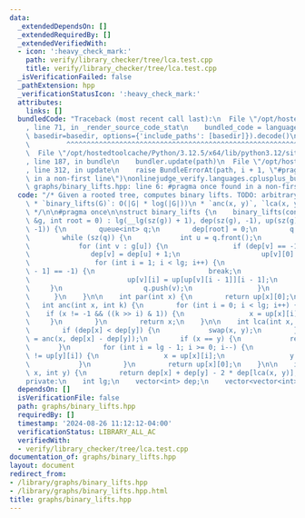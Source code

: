 ```yaml
---
data:
  _extendedDependsOn: []
  _extendedRequiredBy: []
  _extendedVerifiedWith:
  - icon: ':heavy_check_mark:'
    path: verify/library_checker/tree/lca.test.cpp
    title: verify/library_checker/tree/lca.test.cpp
  _isVerificationFailed: false
  _pathExtension: hpp
  _verificationStatusIcon: ':heavy_check_mark:'
  attributes:
    links: []
  bundledCode: "Traceback (most recent call last):\n  File \"/opt/hostedtoolcache/Python/3.12.5/x64/lib/python3.12/site-packages/onlinejudge_verify/documentation/build.py\"\
    , line 71, in _render_source_code_stat\n    bundled_code = language.bundle(stat.path,\
    \ basedir=basedir, options={'include_paths': [basedir]}).decode()\n          \
    \         ^^^^^^^^^^^^^^^^^^^^^^^^^^^^^^^^^^^^^^^^^^^^^^^^^^^^^^^^^^^^^^^^^^^^^^^^^^^^^^^^^\n\
    \  File \"/opt/hostedtoolcache/Python/3.12.5/x64/lib/python3.12/site-packages/onlinejudge_verify/languages/cplusplus.py\"\
    , line 187, in bundle\n    bundler.update(path)\n  File \"/opt/hostedtoolcache/Python/3.12.5/x64/lib/python3.12/site-packages/onlinejudge_verify/languages/cplusplus_bundle.py\"\
    , line 312, in update\n    raise BundleErrorAt(path, i + 1, \"#pragma once found\
    \ in a non-first line\")\nonlinejudge_verify.languages.cplusplus_bundle.BundleErrorAt:\
    \ graphs/binary_lifts.hpp: line 6: #pragma once found in a non-first line\n"
  code: "/* Given a rooted tree, computes binary lifts. TODO: arbitrary path aggregates?\n\
    \ * `binary_lifts(G)`: O(|G| * log(|G|))\n * `anc(x, y)`, `lca(x, y)`: O(log(N))\n\
    \ */\n\n#pragma once\n\nstruct binary_lifts {\n    binary_lifts(const vector<vector<int>>\
    \ &g, int root = 0) : lg(__lg(sz(g)) + 1), dep(sz(g), -1), up(sz(g), vector<int>(lg,\
    \ -1)) {\n        queue<int> q;\n        dep[root] = 0;\n        q.push(root);\n\
    \        while (sz(q)) {\n            int u = q.front();\n            q.pop();\n\
    \            for (int v : g[u]) {\n                if (dep[v] == -1) {\n     \
    \               dep[v] = dep[u] + 1;\n                    up[v][0] = u;\n    \
    \                for (int i = 1; i < lg; i++) {\n                        if (up[v][i\
    \ - 1] == -1) {\n                            break;\n                        }\n\
    \                        up[v][i] = up[up[v][i - 1]][i - 1];\n               \
    \     }\n                    q.push(v);\n                }\n            }\n  \
    \      }\n    }\n\n    int par(int x) {\n        return up[x][0];\n    }\n\n \
    \   int anc(int x, int k) {\n        for (int i = 0; i < lg; i++) {\n        \
    \    if (x != -1 && ((k >> i) & 1)) {\n                x = up[x][i];\n       \
    \     }\n        }\n        return x;\n    }\n\n    int lca(int x, int y) {\n\
    \        if (dep[x] < dep[y]) {\n            swap(x, y);\n        }\n        x\
    \ = anc(x, dep[x] - dep[y]);\n        if (x == y) {\n            return x;\n \
    \       }\n        for (int i = lg - 1; i >= 0; i--) {\n            if (up[x][i]\
    \ != up[y][i]) {\n                x = up[x][i];\n                y = up[y][i];\n\
    \            }\n        }\n        return up[x][0];\n    }\n\n    int dist(int\
    \ x, int y) {\n        return dep[x] + dep[y] - 2 * dep[lca(x, y)];\n    }\n\n\
    private:\n    int lg;\n    vector<int> dep;\n    vector<vector<int>> up;\n};\n"
  dependsOn: []
  isVerificationFile: false
  path: graphs/binary_lifts.hpp
  requiredBy: []
  timestamp: '2024-08-26 11:12:12-04:00'
  verificationStatus: LIBRARY_ALL_AC
  verifiedWith:
  - verify/library_checker/tree/lca.test.cpp
documentation_of: graphs/binary_lifts.hpp
layout: document
redirect_from:
- /library/graphs/binary_lifts.hpp
- /library/graphs/binary_lifts.hpp.html
title: graphs/binary_lifts.hpp
---
```

